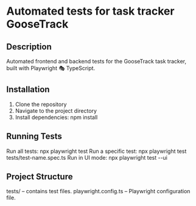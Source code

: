 # Automated tests for task tracker GooseTrack

## Description
Automated frontend and backend tests for the GooseTrack task tracker, built with Playwright 🎭 TypeScript.

## Installation
1. Clone the repository
2. Navigate to the project directory
3. Install dependencies: npm install

## Running Tests
Run all tests: npx playwright test
Run a specific test: npx playwright test tests/test-name.spec.ts
Run in UI mode: npx playwright test --ui

## Project Structure
tests/ – contains test files.
playwright.config.ts – Playwright configuration file.